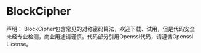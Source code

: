 # BlockCipher
声明：
  BlockCipher包含常见的对称密码算法，欢迎下载、试用，但是代码安全未经专业检测，商业用途请谨慎。代码部分引用Openssl代码，请遵循Openssl License。
